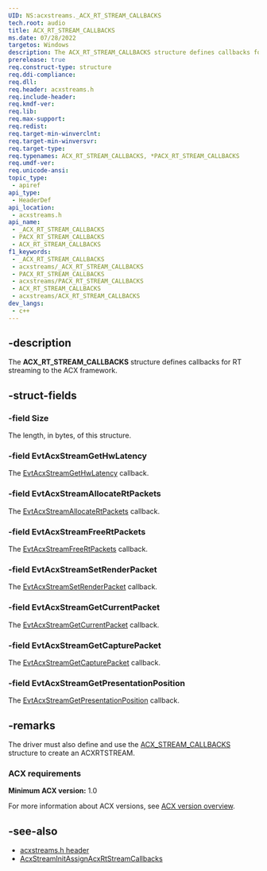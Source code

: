 ```yaml
---
UID: NS:acxstreams._ACX_RT_STREAM_CALLBACKS
tech.root: audio
title: ACX_RT_STREAM_CALLBACKS
ms.date: 07/28/2022
targetos: Windows
description: The ACX_RT_STREAM_CALLBACKS structure defines callbacks for RT streaming to the ACX framework. 
prerelease: true
req.construct-type: structure
req.ddi-compliance: 
req.dll: 
req.header: acxstreams.h
req.include-header: 
req.kmdf-ver: 
req.lib: 
req.max-support: 
req.redist: 
req.target-min-winverclnt: 
req.target-min-winversvr: 
req.target-type: 
req.typenames: ACX_RT_STREAM_CALLBACKS, *PACX_RT_STREAM_CALLBACKS
req.umdf-ver: 
req.unicode-ansi: 
topic_type:
 - apiref
api_type:
 - HeaderDef
api_location:
 - acxstreams.h
api_name:
 - _ACX_RT_STREAM_CALLBACKS
 - PACX_RT_STREAM_CALLBACKS
 - ACX_RT_STREAM_CALLBACKS
f1_keywords:
 - _ACX_RT_STREAM_CALLBACKS
 - acxstreams/_ACX_RT_STREAM_CALLBACKS
 - PACX_RT_STREAM_CALLBACKS
 - acxstreams/PACX_RT_STREAM_CALLBACKS
 - ACX_RT_STREAM_CALLBACKS
 - acxstreams/ACX_RT_STREAM_CALLBACKS
dev_langs:
 - c++
---
```


## -description

The **ACX_RT_STREAM_CALLBACKS** structure defines callbacks for RT streaming to the ACX framework. 

## -struct-fields

### -field Size

The length, in bytes, of this structure.

### -field EvtAcxStreamGetHwLatency

The [EvtAcxStreamGetHwLatency](nc-acxstreams-evt_acx_stream_get_hw_latency.md) callback.

### -field EvtAcxStreamAllocateRtPackets

The [EvtAcxStreamAllocateRtPackets](nc-acxstreams-evt_acx_stream_allocate_rtpackets.md) callback.

### -field EvtAcxStreamFreeRtPackets

The [EvtAcxStreamFreeRtPackets](nc-acxstreams-evt_acx_stream_free_rtpackets.md) callback.

### -field EvtAcxStreamSetRenderPacket

The [EvtAcxStreamSetRenderPacket](nc-acxstreams-evt_acx_stream_set_render_packet.md) callback.

### -field EvtAcxStreamGetCurrentPacket

The [EvtAcxStreamGetCurrentPacket](nc-acxstreams-evt_acx_stream_get_current_packet.md) callback.

### -field EvtAcxStreamGetCapturePacket

The [EvtAcxStreamGetCapturePacket](nc-acxstreams-evt_acx_stream_get_capture_packet.md) callback.

### -field EvtAcxStreamGetPresentationPosition

The [EvtAcxStreamGetPresentationPosition](nc-acxstreams-evt_acx_stream_get_presentation_position.md) callback.

## -remarks

The driver must also define and use the [ACX_STREAM_CALLBACKS](ns-acxstreams-acx_stream_callbacks.md) structure to create an ACXRTSTREAM.

### ACX requirements

**Minimum ACX version:** 1.0

For more information about ACX versions, see [ACX version overview](/windows-hardware/drivers/audio/acx-version-overview).

## -see-also

- [acxstreams.h header](index.md)
- [AcxStreamInitAssignAcxRtStreamCallbacks](nf-acxstreams-acxstreaminitassignacxrtstreamcallbacks.md)

